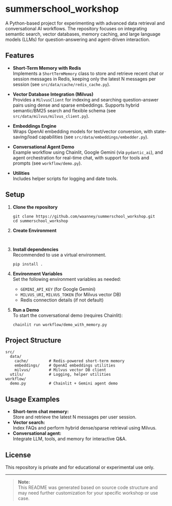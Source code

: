 # summerschool_workshop

A Python-based project for experimenting with advanced data retrieval and conversational AI workflows. The repository focuses on integrating semantic search, vector databases, memory caching, and large language models (LLMs) for question-answering and agent-driven interaction.

## Features

- **Short-Term Memory with Redis**  
  Implements a `ShortTermMemory` class to store and retrieve recent chat or session messages in Redis, keeping only the latest N messages per session (see `src/data/cache/redis_cache.py`).

- **Vector Database Integration (Milvus)**  
  Provides a `MilvusClient` for indexing and searching question-answer pairs using dense and sparse embeddings. Supports hybrid semantic/BM25 search and flexible schema (see `src/data/milvus/milvus_client.py`).

- **Embeddings Engine**  
  Wraps OpenAI embedding models for text/vector conversion, with state-saving/load capabilities (see `src/data/embeddings/embedder.py`).

- **Conversational Agent Demo**  
  Example workflow using Chainlit, Google Gemini (via `pydantic_ai`), and agent orchestration for real-time chat, with support for tools and prompts (see `workflow/demo.py`).

- **Utilities**  
  Includes helper scripts for logging and date tools.

## Setup

1. **Clone the repository**  
   ```
   git clone https://github.com/waanney/summerschool_workshop.git
   cd summerschool_workshop
   ```

2. **Create Environment**
```
  
```

3. **Install dependencies**  
   Recommended to use a virtual environment.
   ```
   pip install .  
   ```

4. **Environment Variables**  
   Set the following environment variables as needed:
   - `GEMINI_API_KEY` (for Google Gemini)
   - `MILVUS_URI`, `MILVUS_TOKEN` (for Milvus vector DB)
   - Redis connection details (if not default)

5. **Run a Demo**  
   To start the conversational demo (requires Chainlit):
   ```
   chainlit run workflow/demo_with_memory.py
   ```

## Project Structure

```
src/
  data/
    cache/         # Redis-powered short-term memory
    embeddings/    # OpenAI embeddings utilities
    milvus/        # Milvus vector DB client
  utils/           # Logging, helper utilities
workflow/
  demo.py          # Chainlit + Gemini agent demo
```

## Usage Examples

- **Short-term chat memory:**  
  Store and retrieve the latest N messages per user session.
- **Vector search:**  
  Index FAQs and perform hybrid dense/sparse retrieval using Milvus.
- **Conversational agent:**  
  Integrate LLM, tools, and memory for interactive Q&A.

## License

This repository is private and for educational or experimental use only.

---

> **Note:**  
> This README was generated based on source code structure and may need further customization for your specific workshop or use case.
